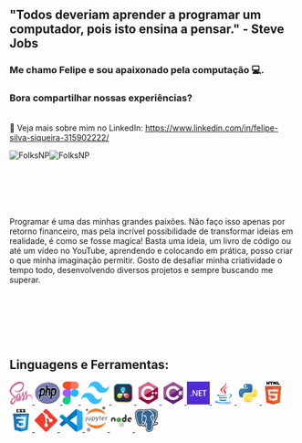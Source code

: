 ## "Todos deveriam aprender a programar um computador, pois isto ensina a pensar." - Steve Jobs
### Me chamo Felipe e sou apaixonado pela computação 💻. 
### Bora compartilhar nossas experiências?

<br />📄 Veja mais sobre mim no LinkedIn: https://www.linkedin.com/in/felipe-silva-siqueira-315902222/

<div>
  <p>
    <img align="left" src="https://github-readme-stats.vercel.app/api?username=FolksNP&show_icons=true&locale=en" alt="FolksNP" />
  </p>
  <p>
     <img align="left" src="https://github-readme-stats.vercel.app/api/top-langs?username=FolksNP&show_icons=true&locale=en&layout=compact" alt="FolksNP" />
  </p><br />
</div>
<br />
<br />
<br />
<br />
<br />
<div>
    <p>
Programar é uma das minhas grandes paixões. Não faço isso apenas por retorno financeiro, mas pela incrível possibilidade de transformar ideias em realidade, é como se fosse magica! Basta uma ideia, um livro de código ou até um vídeo no YouTube, aprendendo e colocando em prática, posso criar o que minha imaginação permitir. Gosto de desafiar minha criatividade o tempo todo, desenvolvendo diversos projetos e sempre buscando me superar.
    </p>
</div>
<br />
<br />
<br />
<br />
<br />

## Linguagens e Ferramentas:

<p align="left"> 
  <a href="https://sass-lang.com/" target="_blank" rel="noreferrer"> 
    <img src="icons/sass.svg" alt="Sass" width="40" height="40" />
  </a> 
  <a href="https://www.php.net/" target="_blank" rel="noreferrer"> 
    <img src="icons/PHP-logo.svg.png" alt="PHP" width="45" height="40" />
  </a> 
    <a href="https://www.figma.com/" target="_blank" rel="noreferrer"> 
    <img src="icons/figma-logo.png" alt="Figma" width="28" height="40" />
  </a> 
    <a href="https://tailwindcss.com/" target="_blank" rel="noreferrer"> 
    <img src="icons/tail.png" alt="Tailwind" width="50" height="40" />
  </a> 
  </a> 
    <a href="https://www.blackmagicdesign.com/br/products/davinciresolve/" target="_blank" rel="noreferrer"> 
    <img src="icons/resolve.png" alt="Davinci Resolve" width="40" height="40" />
  </a> 
  <a href="https://www.w3schools.com/cpp/" target="_blank" rel="noreferrer"> 
    <img src="icons/cplusplus.svg" alt="C Plus Plus" width="40" height="40" /> 
  </a>  
  <a href="https://www.w3schools.com/cs/" target="_blank" rel="noreferrer"> 
    <img src="icons/csharp.svg" alt="C Sharp" width="40" height="40" /> 
  </a>  
  <a href="https://dotnet.microsoft.com/" target="_blank" rel="noreferrer"> 
    <img src="icons/dotnet.svg" alt="Dot Net" width="40" height="40" /> 
  </a> 
  <a href="https://www.java.com" target="_blank" rel="noreferrer"> 
    <img src="icons/java.svg" alt="Java" width="40" height="40" /> 
  </a> 
  <a href="https://www.python.org" target="_blank" rel="noreferrer"> 
    <img src="icons/python.svg" alt="Python" width="40" height="40" /> 
  </a> 
  <a href="https://www.w3.org/html/" target="_blank" rel="noreferrer"> 
    <img src="icons/html5.svg" alt="HTML5" width="40" height="40" /> 
  </a>
  <a href="https://www.w3schools.com/css/" target="_blank" rel="noreferrer"> 
    <img src="icons/css3.svg" alt="CSS3" width="40" height="40" /> 
  </a> 
  <a href="https://git-scm.com/" target="_blank" rel="noreferrer"> 
    <img src="icons/git.svg" alt="Git" width="40" height="40"/> 
  </a> 
  <a href="https://code.visualstudio.com/brand" target="_blank" rel="noreferrer"> 
    <img src="icons/vscode.png" alt="VSCode" width="40" height="40" /> 
  </a> 
  <a href="https://jupyter.org/" target="_blank" rel="noreferrer"> 
    <img src="icons/jupyter.png" alt="Jupyter" width="40" height="45" /> 
  </a> 
  <a href="https://nodejs.org" target="_blank" rel="noreferrer"> 
    <img src="icons/nodejs.png" alt="nodejs" width="40" height="40" /> 
  </a> 
  <a href="https://www.postgresql.org" target="_blank" rel="noreferrer"> 
    <img src="icons/postgresql.png" alt="PostgreSQL" width="40" height="40" /> 
  </a> 

</p>

<!--
**wesleymarchi/wesleymarchi** is a ✨ _special_ ✨ repository because its `README.md` (this file) appears on your GitHub profile.
Here are some ideas to get you started:
- 🔭 I’m currently working on ...
- 🌱 I’m currently learning ...
- 👯 I’m looking to collaborate on ...
- 🤔 I’m looking for help with ...
- 💬 Ask me about ...
- 📫 How to reach me: ...
- 😄 Pronouns: ...
- ⚡ Fun fact: ...
-->